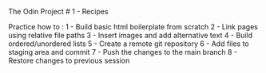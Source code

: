 The Odin Project # 1 - Recipes

Practice how to :
1 - Build basic html boilerplate from scratch
2 - Link pages using relative file paths
3 - Insert images and add alternative text
4 - Build ordered/unordered lists
5 - Create a remote git repository
6 - Add files to staging area and commit
7 - Push the changes to the main branch
8 - Restore changes to previous session 